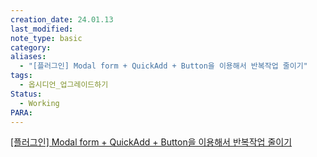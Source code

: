 ```yaml
---
creation_date: 24.01.13
last_modified: 
note_type: basic
category: 
aliases:
  - "[플러그인] Modal form + QuickAdd + Button을 이용해서 반복작업 줄이기"
tags:
  - 옵시디언_업그레이드하기
Status:
  - Working
PARA:
---
```

[[플러그인] Modal form + QuickAdd + Button을 이용해서 반복작업 줄이기](https://cafe.naver.com/obsidianary/11157)